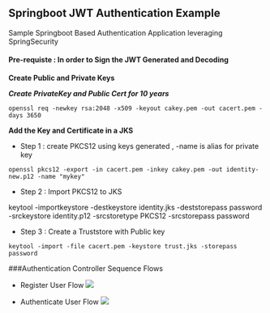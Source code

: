## Springboot JWT Authentication Example

Sample Springboot Based Authentication Application leveraging SpringSecurity

#### Pre-requiste : In order to Sign the JWT Generated and Decoding

**Create Public and Private Keys**

**_Create PrivateKey and Public Cert for 10 years_** 

```openssl req -newkey rsa:2048 -x509 -keyout cakey.pem -out cacert.pem -days 3650 ```


**Add the Key and Certificate in a JKS**
* Step 1 : create PKCS12 using keys generated , -name is alias for private key

```openssl pkcs12 -export -in cacert.pem -inkey cakey.pem -out identity-new.p12 -name "mykey" ```


* Step 2 : Import PKCS12 to JKS

keytool -importkeystore -destkeystore identity.jks -deststorepass password -srckeystore identity.p12 -srcstoretype PKCS12 -srcstorepass password

* Step 3 : Create a Truststore with Public key

```keytool -import -file cacert.pem -keystore trust.jks -storepass password```

###Authentication Controller Sequence Flows

* Register User Flow
![](images/RegisterUserFlow.png)

* Authenticate User Flow
![](images/AuthenticateUserFlow.png)


